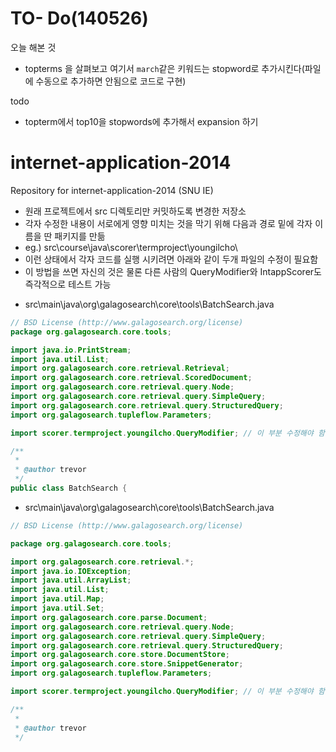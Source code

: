TO- Do(140526)
=============

오늘 해본 것

- topterms 을 살펴보고 여기서 `march`같은 키워드는 stopword로 추가시킨다(파일에 수동으로 추가하면 안됨으로 코드로 구현)

todo

- topterm에서 top10을 stopwords에 추가해서 expansion 하기

internet-application-2014
=========================

Repository for internet-application-2014 (SNU IE)

* 원래 프로젝트에서 src 디렉토리만 커밋하도록 변경한 저장소
* 각자 수정한 내용이 서로에게 영향 미치는 것을 막기 위해 다음과 경로 밑에 각자 이름을 딴 패키지를 만듦
* eg.) src\course\java\scorer\termproject\youngilcho\
* 이런 상태에서 각자 코드를 실행 시키려면 아래와 같이 두개 파일의 수정이 필요함
* 이 방법을 쓰면 자신의 것은 물론 다른 사람의 QueryModifier와 IntappScorer도 즉각적으로 테스트 가능
- src\main\java\org\galagosearch\core\tools\BatchSearch.java
```java
// BSD License (http://www.galagosearch.org/license)
package org.galagosearch.core.tools;

import java.io.PrintStream;
import java.util.List;
import org.galagosearch.core.retrieval.Retrieval;
import org.galagosearch.core.retrieval.ScoredDocument;
import org.galagosearch.core.retrieval.query.Node;
import org.galagosearch.core.retrieval.query.SimpleQuery;
import org.galagosearch.core.retrieval.query.StructuredQuery;
import org.galagosearch.tupleflow.Parameters;

import scorer.termproject.youngilcho.QueryModifier; // 이 부분 수정해야 함

/**
 *
 * @author trevor
 */
public class BatchSearch {
```
- src\main\java\org\galagosearch\core\tools\BatchSearch.java
```java
// BSD License (http://www.galagosearch.org/license)

package org.galagosearch.core.tools;

import org.galagosearch.core.retrieval.*;
import java.io.IOException;
import java.util.ArrayList;
import java.util.List;
import java.util.Map;
import java.util.Set;
import org.galagosearch.core.parse.Document;
import org.galagosearch.core.retrieval.query.Node;
import org.galagosearch.core.retrieval.query.SimpleQuery;
import org.galagosearch.core.retrieval.query.StructuredQuery;
import org.galagosearch.core.store.DocumentStore;
import org.galagosearch.core.store.SnippetGenerator;
import org.galagosearch.tupleflow.Parameters;

import scorer.termproject.youngilcho.QueryModifier; // 이 부분 수정해야 함

/**
 *
 * @author trevor
 */
```


